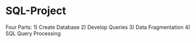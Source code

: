 # SQL-Project
Four Parts: 1) Create Database 2) Develop Queries 3) Data Fragmentation 4) SQL Query Processing
